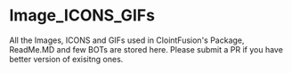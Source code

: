 # Image_ICONS_GIFs

All the Images, ICONS and GIFs used in ClointFusion's Package, ReadMe.MD and few BOTs are stored here. Please submit a PR if you have better version of exisitng ones.
